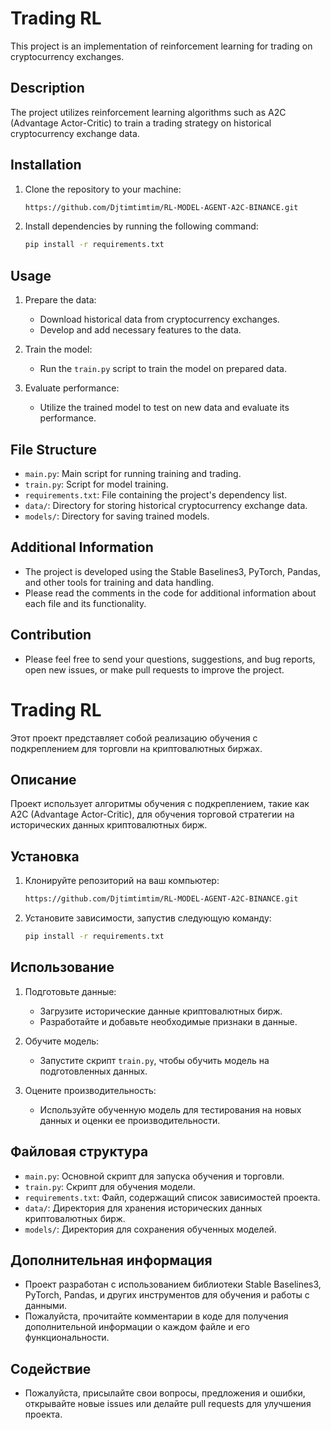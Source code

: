 # Trading RL

This project is an implementation of reinforcement learning for trading on cryptocurrency exchanges.

## Description

The project utilizes reinforcement learning algorithms such as A2C (Advantage Actor-Critic) to train a trading strategy on historical cryptocurrency exchange data.

## Installation

1. Clone the repository to your machine:

    ```bash
    https://github.com/Djtimtimtim/RL-MODEL-AGENT-A2C-BINANCE.git
    ```

2. Install dependencies by running the following command:

    ```bash
    pip install -r requirements.txt
    ```

## Usage

1. Prepare the data:
    - Download historical data from cryptocurrency exchanges.
    - Develop and add necessary features to the data.

2. Train the model:
    - Run the `train.py` script to train the model on prepared data.

3. Evaluate performance:
    - Utilize the trained model to test on new data and evaluate its performance.

## File Structure

- `main.py`: Main script for running training and trading.
- `train.py`: Script for model training.
- `requirements.txt`: File containing the project's dependency list.
- `data/`: Directory for storing historical cryptocurrency exchange data.
- `models/`: Directory for saving trained models.

## Additional Information

- The project is developed using the Stable Baselines3, PyTorch, Pandas, and other tools for training and data handling.
- Please read the comments in the code for additional information about each file and its functionality.

## Contribution

- Please feel free to send your questions, suggestions, and bug reports, open new issues, or make pull requests to improve the project.



# Trading RL

Этот проект представляет собой реализацию обучения с подкреплением для торговли на криптовалютных биржах.

## Описание

Проект использует алгоритмы обучения с подкреплением, такие как A2C (Advantage Actor-Critic), для обучения торговой стратегии на исторических данных криптовалютных бирж.

## Установка

1. Клонируйте репозиторий на ваш компьютер:

    ```bash
    https://github.com/Djtimtimtim/RL-MODEL-AGENT-A2C-BINANCE.git
    ```

2. Установите зависимости, запустив следующую команду:

    ```bash
    pip install -r requirements.txt
    ```

## Использование

1. Подготовьте данные:
    - Загрузите исторические данные криптовалютных бирж.
    - Разработайте и добавьте необходимые признаки в данные.
    
2. Обучите модель:
    - Запустите скрипт `train.py`, чтобы обучить модель на подготовленных данных.
    
3. Оцените производительность:
    - Используйте обученную модель для тестирования на новых данных и оценки ее производительности.
    
## Файловая структура

- `main.py`: Основной скрипт для запуска обучения и торговли.
- `train.py`: Скрипт для обучения модели.
- `requirements.txt`: Файл, содержащий список зависимостей проекта.
- `data/`: Директория для хранения исторических данных криптовалютных бирж.
- `models/`: Директория для сохранения обученных моделей.

## Дополнительная информация

- Проект разработан с использованием библиотеки Stable Baselines3, PyTorch, Pandas, и других инструментов для обучения и работы с данными.
- Пожалуйста, прочитайте комментарии в коде для получения дополнительной информации о каждом файле и его функциональности.

## Содействие

- Пожалуйста, присылайте свои вопросы, предложения и ошибки, открывайте новые issues или делайте pull requests для улучшения проекта.


